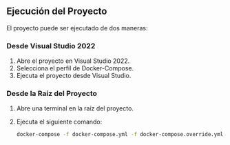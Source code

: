 ## Ejecución del Proyecto

El proyecto puede ser ejecutado de dos maneras:

### Desde Visual Studio 2022

1. Abre el proyecto en Visual Studio 2022.
2. Selecciona el perfil de Docker-Compose.
3. Ejecuta el proyecto desde Visual Studio.

### Desde la Raíz del Proyecto

1. Abre una terminal en la raíz del proyecto.
2. Ejecuta el siguiente comando:
   
   ```bash
   docker-compose -f docker-compose.yml -f docker-compose.override.yml up -d
